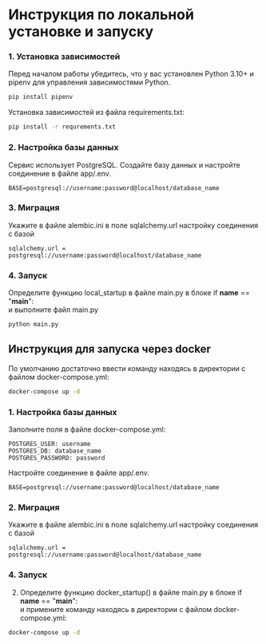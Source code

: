 # Инструкция по локальной установке и запуску 

### 1. Установка зависимостей

Перед началом работы убедитесь, что у вас установлен Python 3.10+ и pipenv для управления зависимостями Python.

```bash
pip install pipenv
```

Установка зависимостей из файла requirements.txt:

```bash
pip install -r requrements.txt
```

### 2. Настройка базы данных
Сервис использует PostgreSQL. Создайте базу данных и настройте соединение в файле app/.env.

```
BASE=postgresql://username:password@localhost/database_name
```
### 3. Миграция
Укажите в файле alembic.ini в поле sqlalchemy.url настройку соединения с базой 
```
sqlalchemy.url = postgresql://username:password@localhost/database_name
```

### 4. Запуск
Определите функцию local_startup в файле main.py в блоке if __name__ == "__main__":<br>
и выполните файл main.py
```bash
python main.py
```


## Инструкция для запуска через docker

По умолчанию достаточно ввести команду находясь в директории с файлом docker-compose.yml:
```bash
docker-compose up -d
```


### 1. Настройка базы данных
Заполните поля в файле docker-compose.yml:
```
POSTGRES_USER: username
POSTGRES_DB: database_name
POSTGRES_PASSWORD: password
```
Настройте соединение в файле app/.env.
```
BASE=postgresql://username:password@localhost/database_name
```
### 2. Миграция
Укажите в файле alembic.ini в поле sqlalchemy.url настройку соединения с базой 
```
sqlalchemy.url = postgresql://username:password@localhost/database_name
```

### 4. Запуск
2. Определите функцию docker_startup() в файле main.py в блоке if __name__ == "__main__":<br>
и примените команду находясь в директории с файлом docker-compose.yml:
```bash
docker-compose up -d
```


